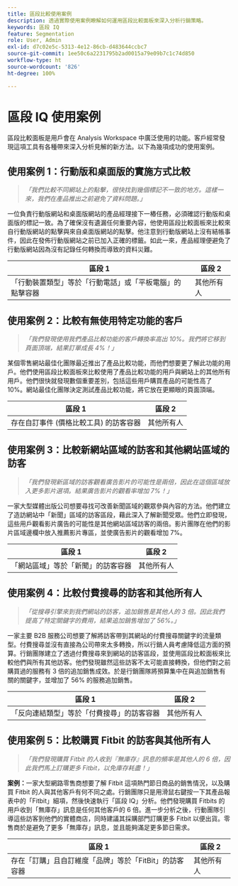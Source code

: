 ```yaml
---
title: 區段比較使用案例
description: 透過實際使用案例瞭解如何運用區段比較面板來深入分析行銷策略。
keywords: 區段 IQ
feature: Segmentation
role: User, Admin
exl-id: d7c02e5c-5313-4e12-86cb-d483644ccbc7
source-git-commit: 1ee50c6a2231795b2ad0015a79e09b7c1c74d850
workflow-type: ht
source-wordcount: '826'
ht-degree: 100%

---
```


# 區段 IQ 使用案例

區段比較面板是用戶會在 Analysis Workspace 中廣泛使用的功能。客戶經常發現這項工具有各種帶來深入分析見解的新方法。以下為幾項成功的使用案例。

## 使用案例 1：行動版和桌面版的實施方式比較

> *「我們比較不同網站上的點擊，很快找到幾個標記不一致的地方。這樣一來，我們在產品推出之前避免了資料問題。」*

一位負責行動版網站和桌面版網站的產品經理接下一樁任務，必須確認行動版和桌面版的標記一致。為了確保沒有遺漏任何重要內容，他使用區段比較面板來比較來自行動版網站的點擊與來自桌面版網站的點擊。他注意到行動版網站上沒有結帳事件，因此在發佈行動版網站之前已加入正確的標籤。如此一來，產品經理便避免了行動版網站因為沒有記錄任何轉換而導致的資料災難。

| 區段 1 | 區段 2 |
|--- |--- |
| 「行動裝置類型」等於「行動電話」或「平板電腦」的點擊容器 | 其他所有人 |

## 使用案例 2：比較有無使用特定功能的客戶

> *「我們發現使用我們產品比較功能的客戶轉換率高出 10%。我們將它移到頁面頂端，結果訂單成長 4%！」*

某個零售網站最佳化團隊最近推出了產品比較功能，而他們想要更了解此功能的用戶。他們使用區段比較面板來比較使用了產品比較功能的用戶與網站上的其他所有用戶。他們很快就發現數個重要差別，包括這些用戶購買產品的可能性高了 10%。網站最佳化團隊決定測試產品比較功能，將它放在更顯眼的頁面頂端。

| 區段 1 | 區段 2 |
|--- |--- |
| 存在自訂事件 (價格比較工具) 的訪客容器 | 其他所有人 |

## 使用案例 3：比較新網站區域的訪客和其他網站區域的訪客

> *「我們發現新區域的訪客觀看廣告影片的可能性是兩倍，因此在這個區域放入更多影片選項。結果廣告影片的觀看率增加 7%！」*

一家大型媒體出版公司想要尋找可改善新聞區域的觀眾參與內容的方法。他們建立了造訪網站中「新聞」區域的訪客區段，藉此深入了解新聞受眾。他們立即發現，這些用戶觀看影片廣告的可能性是其他網站區域訪客的兩倍。影片團隊在他們的影片區域邊欄中放入推薦影片專區，並使廣告影片的觀看增加 7%。

| 區段 1 | 區段 2 |
|--- |--- |
| 「網站區域」等於「新聞」的訪客容器 | 其他所有人 |

## 使用案例 4：比較付費搜尋的訪客和其他所有人

> *「從搜尋引擎來到我們網站的訪客，追加銷售是其他人的 3 倍。因此我們提高了特定關鍵字的費用，結果追加銷售增加了 56%。」*

一家主要 B2B 服務公司想要了解將訪客帶到其網站的付費搜尋關鍵字的流量類型。付費搜尋並沒有直接為公司帶來太多轉換，所以行銷人員考慮降低這方面的預算。行銷團隊建立了透過付費搜尋來到網站的訪客區段，並使用區段比較面板來比較他們與所有其他訪客。他們發現雖然這些訪客不太可能直接轉換，但他們對之前購買過的服務有 3 倍的追加銷售成效。於是行銷團隊將預算集中在與追加銷售有關的關鍵字，並增加了 56% 的服務追加銷售。

| 區段 1 | 區段 2 |
|--- |--- |
| 「反向連結類型」等於「付費搜尋」的訪客容器 | 其他所有人 |

## 使用案例 5：比較購買 Fitbit 的訪客與其他所有人

> *「我們發現購買 Fitbit 的人收到『無庫存』訊息的頻率是其他人的 6 倍，因此我們馬上訂購更多 Fitbit，以免庫存耗盡！」*

**案例：**&#x200B;一家大型網路零售商想要了解 Fitbit 這項熱門節日商品的銷售情況，以及購買 Fitbit 的人與其他客戶有何不同之處。行銷團隊只是用滑鼠右鍵按一下其產品報表中的「Fitbit」細項，然後快速執行「區段 IQ」分析。他們發現購買 Fitbits 的用戶收到「無庫存」訊息是任何其他客戶的 6 倍。進一步分析之後，行動團隊引導這些訪客到他們的實體商店，同時建議其採購部門訂購更多 Fitbit 以便出貨。零售商於是避免了更多「無庫存」訊息，並且能夠滿足更多節日需求。

| 區段 1 | 區段 2 |
|--- |--- |
| 存在「訂購」且自訂維度「品牌」等於「FitBit」的訪客容器 | 其他所有人 |
